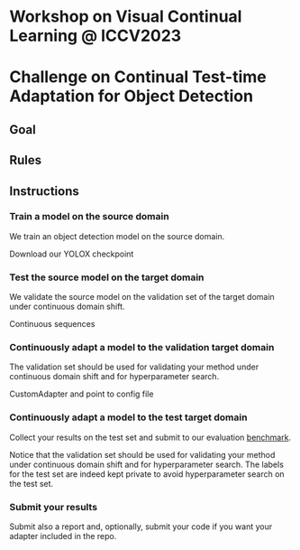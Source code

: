 # Workshop on Visual Continual Learning @ ICCV2023

# Challenge on Continual Test-time Adaptation for Object Detection
## Goal

## Rules

## Instructions

### Train a model on the source domain
We train an object detection model on the source domain.

Download our YOLOX checkpoint

### Test the source model on the target domain
We validate the source model on the validation set of the target domain under continuous domain shift.

Continuous sequences


### Continuously adapt a model to the validation target domain
The validation set should be used for validating your method under continuous domain shift and for hyperparameter search.

CustomAdapter and point to config file

### Continuously adapt a model to the test target domain 
Collect your results on the test set and submit to our evaluation [benchmark](). 

Notice that the validation set should be used for validating your method under continuous domain shift and for hyperparameter search. The labels for the test set are indeed kept private to avoid hyperparameter search on the test set.

### Submit your results 



Submit also a report and, optionally, submit your code if you want your adapter included in the repo.